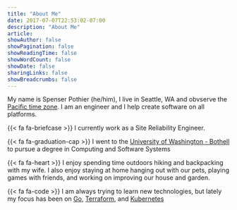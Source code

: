 ```yaml
---
title: "About Me"
date: 2017-07-07T22:53:02-07:00
description: "About Me"
article:
showAuthor: false
showPagination: false
showReadingTime: false
showWordCount: false
showDate: false
sharingLinks: false
showBreadcrumbs: false
---
```


My name is Spenser Pothier (he/him), I live in Seattle, WA and obvserve the [Pacific time zone](https://time.is/Seattle). I am an engineer and I help create software on all platforms. 

{{< fa fa-briefcase >}} I currently work as a Site Reliability Engineer.

{{< fa fa-graduation-cap >}} I went to the [University of Washington - Bothell](http://uwb.edu/) to pursue a degree in Computing and Software Systems

{{< fa fa-heart >}} I enjoy spending time outdoors hiking and backpacking with my wife. I also enjoy staying at home hanging out with our pets, playing games with friends, and working on improving our house and garden.

{{< fa fa-code >}} I am always trying to learn new technologies, but lately my focus has been on [Go](https://golang.org), [Terraform](https://www.terraform.io/), and [Kubernetes](https://kubernetes.io)

<!-- {{< fa fa-file-text-o >}} My [projects page](/projects/) is where you can see a number of side projects I've worked on. You can also view my most recently update resume [here](/spenser_resume_latest.pdf) -->
